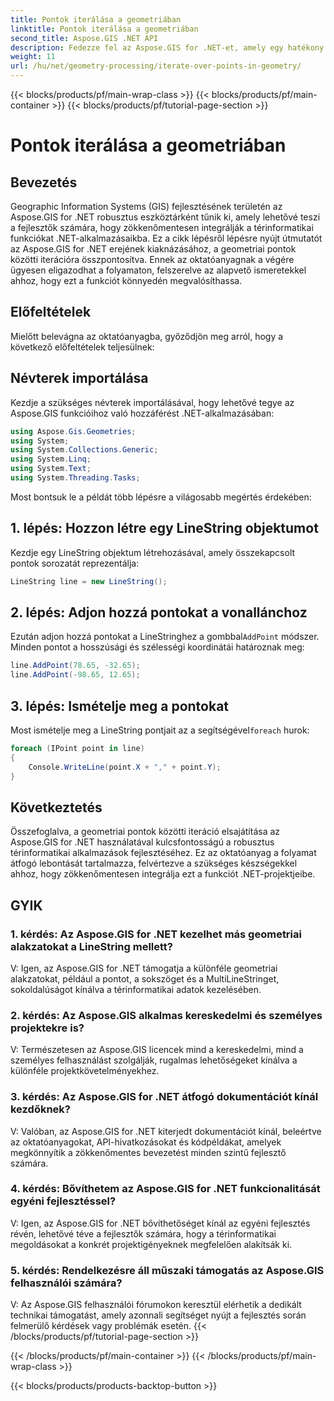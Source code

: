 ```yaml
---
title: Pontok iterálása a geometriában
linktitle: Pontok iterálása a geometriában
second_title: Aspose.GIS .NET API
description: Fedezze fel az Aspose.GIS for .NET-et, amely egy hatékony eszközkészlet a térinformatikai funkciók .NET-alkalmazásaiba való zökkenőmentes integrálásához.
weight: 11
url: /hu/net/geometry-processing/iterate-over-points-in-geometry/
---
```


{{< blocks/products/pf/main-wrap-class >}}
{{< blocks/products/pf/main-container >}}
{{< blocks/products/pf/tutorial-page-section >}}

# Pontok iterálása a geometriában

## Bevezetés

Geographic Information Systems (GIS) fejlesztésének területén az Aspose.GIS for .NET robusztus eszköztárként tűnik ki, amely lehetővé teszi a fejlesztők számára, hogy zökkenőmentesen integrálják a térinformatikai funkciókat .NET-alkalmazásaikba. Ez a cikk lépésről lépésre nyújt útmutatót az Aspose.GIS for .NET erejének kiaknázásához, a geometriai pontok közötti iterációra összpontosítva. Ennek az oktatóanyagnak a végére ügyesen eligazodhat a folyamaton, felszerelve az alapvető ismeretekkel ahhoz, hogy ezt a funkciót könnyedén megvalósíthassa.

## Előfeltételek

Mielőtt belevágna az oktatóanyagba, győződjön meg arról, hogy a következő előfeltételek teljesülnek:

## Névterek importálása

Kezdje a szükséges névterek importálásával, hogy lehetővé tegye az Aspose.GIS funkcióihoz való hozzáférést .NET-alkalmazásában:

```csharp
using Aspose.Gis.Geometries;
using System;
using System.Collections.Generic;
using System.Linq;
using System.Text;
using System.Threading.Tasks;
```

Most bontsuk le a példát több lépésre a világosabb megértés érdekében:

## 1. lépés: Hozzon létre egy LineString objektumot

Kezdje egy LineString objektum létrehozásával, amely összekapcsolt pontok sorozatát reprezentálja:

```csharp
LineString line = new LineString();
```

## 2. lépés: Adjon hozzá pontokat a vonallánchoz

 Ezután adjon hozzá pontokat a LineStringhez a gombbal`AddPoint` módszer. Minden pontot a hosszúsági és szélességi koordinátái határoznak meg:

```csharp
line.AddPoint(78.65, -32.65);
line.AddPoint(-98.65, 12.65);
```

## 3. lépés: Ismételje meg a pontokat

Most ismételje meg a LineString pontjait az a segítségével`foreach` hurok:

```csharp
foreach (IPoint point in line)
{
    Console.WriteLine(point.X + "," + point.Y);
}
```

## Következtetés

Összefoglalva, a geometriai pontok közötti iteráció elsajátítása az Aspose.GIS for .NET használatával kulcsfontosságú a robusztus térinformatikai alkalmazások fejlesztéséhez. Ez az oktatóanyag a folyamat átfogó lebontását tartalmazza, felvértezve a szükséges készségekkel ahhoz, hogy zökkenőmentesen integrálja ezt a funkciót .NET-projektjeibe.

## GYIK

### 1. kérdés: Az Aspose.GIS for .NET kezelhet más geometriai alakzatokat a LineString mellett?

V: Igen, az Aspose.GIS for .NET támogatja a különféle geometriai alakzatokat, például a pontot, a sokszöget és a MultiLineStringet, sokoldalúságot kínálva a térinformatikai adatok kezelésében.

### 2. kérdés: Az Aspose.GIS alkalmas kereskedelmi és személyes projektekre is?

V: Természetesen az Aspose.GIS licencek mind a kereskedelmi, mind a személyes felhasználást szolgálják, rugalmas lehetőségeket kínálva a különféle projektkövetelményekhez.

### 3. kérdés: Az Aspose.GIS for .NET átfogó dokumentációt kínál kezdőknek?

V: Valóban, az Aspose.GIS for .NET kiterjedt dokumentációt kínál, beleértve az oktatóanyagokat, API-hivatkozásokat és kódpéldákat, amelyek megkönnyítik a zökkenőmentes bevezetést minden szintű fejlesztő számára.

### 4. kérdés: Bővíthetem az Aspose.GIS for .NET funkcionalitását egyéni fejlesztéssel?

V: Igen, az Aspose.GIS for .NET bővíthetőséget kínál az egyéni fejlesztés révén, lehetővé téve a fejlesztők számára, hogy a térinformatikai megoldásokat a konkrét projektigényeknek megfelelően alakítsák ki.

### 5. kérdés: Rendelkezésre áll műszaki támogatás az Aspose.GIS felhasználói számára?

V: Az Aspose.GIS felhasználói fórumokon keresztül elérhetik a dedikált technikai támogatást, amely azonnali segítséget nyújt a fejlesztés során felmerülő kérdések vagy problémák esetén.
{{< /blocks/products/pf/tutorial-page-section >}}

{{< /blocks/products/pf/main-container >}}
{{< /blocks/products/pf/main-wrap-class >}}

{{< blocks/products/products-backtop-button >}}
